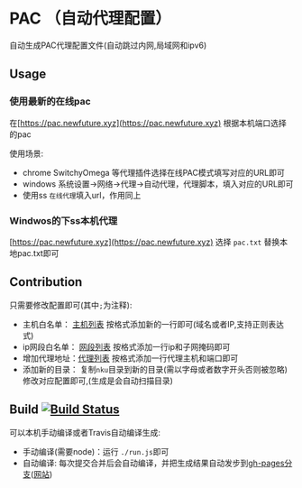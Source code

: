 # PAC （自动代理配置）

自动生成PAC代理配置文件(自动跳过内网,局域网和ipv6)

## Usage

### 使用最新的在线pac

在[https://pac.newfuture.xyz](https://pac.newfuture.xyz) 根据本机端口选择的pac

使用场景:

* chrome SwitchyOmega 等代理插件选择在线PAC模式填写对应的URL即可
* windows 系统设置->网络->代理->自动代理，代理脚本，填入对应的URL即可
* 使用ss `在线代理`填入url，作用同上

### Windwos的下ss本机代理

[https://pac.newfuture.xyz](https://pac.newfuture.xyz) 选择 `pac.txt` 替换本地pac.txt即可


## Contribution

只需要修改配置即可(其中`;`为注释):

* 主机白名单： [主机列表](nku/host.txt) 按格式添加新的一行即可(域名或者IP,支持正则表达式)
* ip网段白名单： [网段列表](nku/net.txt) 按格式添加一行ip和子网掩码即可
* 增加代理地址：[代理列表](nku/proxy.txt) 按格式添加一行代理主机和端口即可
* 添加新的目录： 复制`nku`目录到新的目录(需以字母或者数字开头否则被忽略)修改对应配置即可,(生成是会自动扫描目录)

## Build [![Build Status](https://travis-ci.org/NewFuture/pac.svg?branch=master)](https://travis-ci.org/NewFuture/pac)

可以本机手动编译或者Travis自动编译生成:

* 手动编译(需要node)：运行 `./run.js`即可
* 自动编译: 每次提交合并后会自动编译，并把生成结果自动发步到[gh-pages分支](https://github.com/NewFuture/pac/tree/gh-pages)([网站](https://pac.newfuture.xyz/))
 